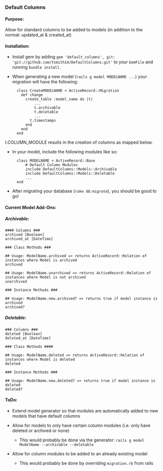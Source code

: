 ### Default Columns

#### Purpose: 
Allow for standard columns to be added to models (in addition to the normal: updated_at & created_at)

#### Installation:

* Install gem by adding `gem 'default_columns', git: 'git://github.com/tsmith14/DefaultColumns.git'` to your `GemFile` and running `bundle install`.

* When generating a new model (`rails g model MODELNAME ...`) your migration will have the following:

		class CreateMODELNAME < ActiveRecord::Migration
		  def change
		    create_table :model_name do |t|
			    ...		
			    t.archivable
			    t.deletable
			    ...
		      t.timestamps
		    end
		  end
		end

	
t.COLUMN_MODULE results in the creation of columns as mapped below. 

* In your model, include the following modules like so:


		class MODELNAME < ActiveRecord::Base
			# Default Column Modules
			include DefaultColumns::Models::Archivable
			include DefaultColumns::Models::Deletable
			...
		end


* After migrating your database (`rake db:migrate`), you should be good to go!



#### Current Model Add-Ons:

##### Archivable:
	
	#### Columns ###
	archived [Boolean]
	archived_at [DateTime]
	
	### Class Methods ###
	
	## Usage: ModelName.archived => returns ActiveRecord::Relation of instances where Model is archived
	archived
	
	## Usage: ModelName.unarchived => returns ActiveRecord::Relation of instances where Model is not archived
	unarchived
	
	### Instance Methods ###
	
	## Usage: ModelName.new.archived? => returns true if model instance is archived
	archived?

	
##### Deletable:
	
	### Columns ###
	deleted [Boolean]
	deleted_at [DateTime]
	
	### Class Methods ####
	
	## Usage: ModelName.deleted => returns ActiveRecord::Relation of instances where Model is deleted
	deleted
	
	### Instance Methods ###
	
	## Usage: ModelName.new.deleted? => returns true if model instance is deleted
	deleted?
	
	
	
	
#### ToDo:

* Extend model generator so that modules are automatically added to new models that have default columns

* Allow for models to only have certain column modules (i.e. only have deleted or archived or none)
	* This would probably be done via the generator: `rails g model ModelName --archivable --deletable`

* Allow for column modules to be added to an already existing model
	* This would probably be done by overriding `migration.rb` from rails
